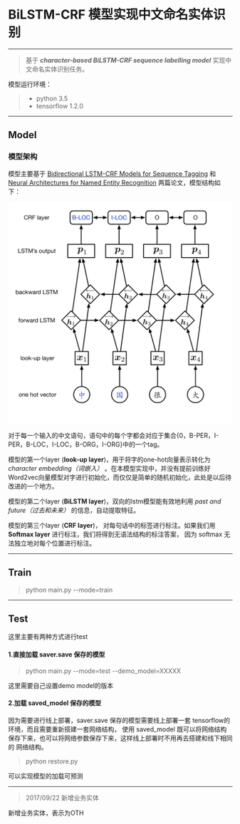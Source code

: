 # BiLSTM-CRF 模型实现中文命名实体识别

---

> 基于 ___character-based BiLSTM-CRF sequence labelling model___ 实现中文命名实体识别任务。

模型运行环境：

> - python 3.5
> - tensorflow 1.2.0

---

## Model

### 模型架构

模型主要基于 [Bidirectional LSTM-CRF Models for Sequence Tagging][1] 和 [Neural Architectures for Named Entity Recognition][2] 两篇论文，模型结构如下：

![Network](pic1.png)

对于每一个输入的中文语句，语句中的每个字都会对应于集合{0，B-PER，I-PER，B-LOC，I-LOC，B-ORG，I-ORG}中的一个tag。

模型的第一个layer (__look-up layer__)，用于将字的one-hot向量表示转化为 *character embedding（词嵌入）* 。在本模型实现中，并没有提前训练好Word2vec向量模型对字进行初始化，而仅仅是简单的随机初始化，此处是以后待改进的一个地方。

模型的第二个layer (__BiLSTM layer__)，双向的lstm模型能有效地利用 *past and future（过去和未来）* 的信息，自动提取特征。

模型的第三个layer (__CRF layer__)， 对每句话中的标签进行标注。如果我们用 __Softmax layer__ 进行标注，我们将得到无语法结构的标注答案， 因为 softmax 无法独立地对每个位置进行标注。

---

## Train

> python main.py --mode=train

---

## Test

这里主要有两种方式进行test

#### 1.直接加载 saver.save 保存的模型

> python main.py --mode=test --demo_model=XXXXX

这里需要自己设置demo model的版本

#### 2.加载 saved_model 保存的模型

因为需要进行线上部署，saver.save 保存的模型需要线上部署一套 tensorflow的环境，而且需要重新搭建一套网络结构，
使用 saved_model 既可以将网络结构保存下来，也可以将网络参数保存下来，这样线上部署时不用再去搭建和线下相同的
网络结构。

> python restore.py

可以实现模型的加载可预测

---

> 2017/09/22 新增业务实体

新增业务实体，表示为OTH


[1]:https://arxiv.org/pdf/1508.01991v1.pdf
[2]:http://aclweb.org/anthology/N16-1030
